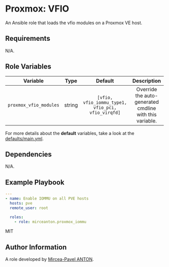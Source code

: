 Proxmox: VFIO
=============

An Ansible role that loads the vfio modules on a Proxmox VE host. 

Requirements
------------

N/A.

Role Variables
--------------

|        Variable        |  Type  |                      Default                      |                       Description                       |
| :--------------------: | :----: | :-----------------------------------------------: | :-----------------------------------------------------: |
| `proxmox_vfio_modules` | string | `[vfio, vfio_iommu_type1, vfio_pci, vfio_virqfd]` | Override the auto-generated cmdline with this variable. |

For more details about the **default** variables, take a look at the [defaults/main.yml](defaults/main.yml).

Dependencies
------------

N/A.

Example Playbook
----------------

``` yml
---
- name: Enable IOMMU on all PVE hosts
  hosts: pve
  remote_user: root

  roles:
    - role: mirceanton.proxmox_iommu
```

MIT

Author Information
------------------

A role developed by [Mircea-Pavel ANTON](https://www.mirceanton.com).
